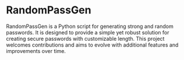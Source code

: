 # RandomPassGen
 RandomPassGen is a Python script for generating strong and random passwords. It is designed to provide a simple yet robust solution for creating secure passwords with customizable length. This project welcomes contributions and aims to evolve with additional features and improvements over time.
